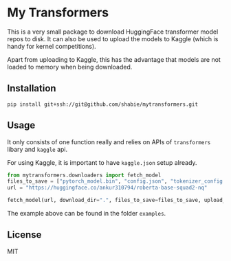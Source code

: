 # My Transformers

This is a very small package to download HuggingFace transformer model repos to disk. It can also
be used to upload the models to Kaggle (which is handy for kernel competitions).

Apart from uploading to Kaggle, this has the advantage that models are not loaded to memory when being downloaded.

## Installation

`pip install git+ssh://git@github.com/shabie/mytransformers.git`

## Usage
It only consists of one function really and relies on APIs of `transformers` libary and `kaggle`
api.

For using Kaggle, it is important to have `kaggle.json` setup already.

```python
from mytransformers.downloaders import fetch_model
files_to_save = ["pytorch_model.bin", "config.json", "tokenizer_config.json", "vocab.json"] # set to None for all files
url = "https://huggingface.co/ankur310794/roberta-base-squad2-nq"

fetch_model(url, download_dir=".", files_to_save=files_to_save, upload_to_kaggle=True)
```

The example above can be found in the folder `examples`.

## License
MIT